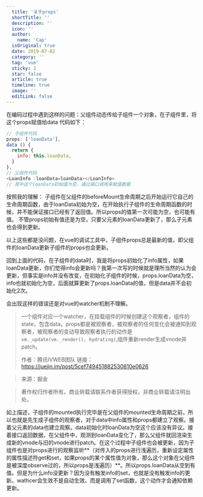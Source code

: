 ```yaml
---
  title: '关于props'
  shortTitle: ''
  description: ''
  icon: ''
  author:
    name: 'Cap'
  isOriginal: true
  date: 2019-07-02
  category: ''
  tag: 'vue'
  sticky: 1
  star: false
  article: true
  timeline: true
  image: ''
  editLink: false
---
```


  在编码过程中遇到这样的问题：父组件动态传给子组件一个对象，在子组件里，将这个props赋值给data
代码如下：

```javascript
// 子组件代码
props: ['loanData'],
data () {
  return {
    info: this.loanData,
  }
},
// 父组件代码
<LoanInfo :loanData=loanData></LoanInfo>
// 其中这个loanData初始值为空，通过接口调用来赋值数据
```

按照我的理解：
子组件在父组件的beforeMount生命周期之后开始运行它自己的生命周期函数，由于loanData初始为空，在开始执行子组件的生命周期函数的时候，并不能保证接口已经有了返回值。所以props的值第一次可能为空，也可能有值。
不管props初始有值还是为空，只要父元素的loanData更新了，那么子元素也会得到更新。

以上这些都是没问题，在vue的调试工具中，子组件props总是最新的值，即父组件的loanData更新子组件的props也会更新。

回到上面的代码，在子组件的data时，我是将props初始化了info属性，如果loanData更新，你们觉得info会更新吗？我第一次写的时候就是理所当然的认为会更新，但事实是info并没有改变，在初始化子组件的时候，props.loanData为空，info也就初始化为空，后面就算更新了props.loanData的值，但是data并不会初始化2次。

会出现这样的错误还是对vue的watcher机制不理解。

> 一个组件对应一个watcher，在挂载组件的时候创建这个观察者，组件的state，包含data，props都是被观察者，被观察者的任何变化会被通知到观察者，被观察者的变动导致观察者执行的动作是`vm._update(vm._render(), hydrating)`,组件重新render生成vnode并patch。
> 
> 作者：腾讯IVWEB团队
> 链接：https://juejin.im/post/5cef749451882530810e0626

> 来源：掘金

> 著作权归作者所有。商业转载请联系作者获得授权，非商业转载请注明出处。


如上描述，子组件的mounted执行完毕是在父组件的mounted生命周期之前，所以也就是先生成子组件的观察者，对于data中info属性和props都建立了观察。接着父元素的data也建立观察。data初始化时loanData为空这个应该没有异议。接着接口返回数据，在父组件中，观测到loanData变化了，那么父组件就回渲染生成新的vnode与旧的vnode进行patch。在这个过程中子组件也会被更新，因为子组件也是对props进行的观察监听**（对传入的props进行浅遍历，重新设定属性的属性描述符get和set，如果props的某个属性值为对象，那么这个对象在父组件是被深度observe过的，所以props是浅遍历）**。所以props.loanData从空到有值。但是为什么info没更新？因为没有触发info的set，也就是没有触发info的更新。wathcer会生效不是自动生效，而是调用了set函数，这个动作才会通知依赖更新。
